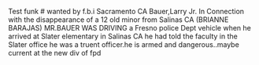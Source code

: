 Test funk # wanted by f.b.i Sacramento CA Bauer,Larry Jr. In 
Connection with the disappearance of a 12 old minor from Salinas CA (BRIANNE BARAJAS) MR.BAUER WAS DRIVING a Fresno police Dept vehicle when he arrived at Slater elementary in Salinas CA he had told the faculty in the Slater office he was a truent officer.he is armed and dangerous..maybe current at the new div of fpd
